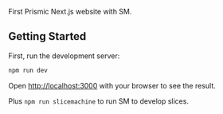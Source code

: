 First Prismic Next.js website with SM.

## Getting Started

First, run the development server:

```bash
npm run dev
```

Open [http://localhost:3000](http://localhost:3000) with your browser to see the result.

Plus `npm run slicemachine` to run SM to develop slices.
